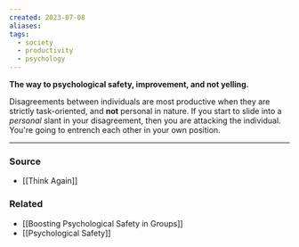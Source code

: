```yaml
---
created: 2023-07-08
aliases: 
tags:
  - society
  - productivity
  - psychology
---
```

**The way to psychological safety, improvement, and not yelling.**

Disagreements between individuals are most productive when they are strictly task-oriented, and **not** personal in nature. If you start to slide into a *personal* slant in your disagreement, then you are attacking the individual. You're going to entrench each other in your own position.

****
### Source
- [[Think Again]]

### Related
- [[Boosting Psychological Safety in Groups]] 
- [[Psychological Safety]]